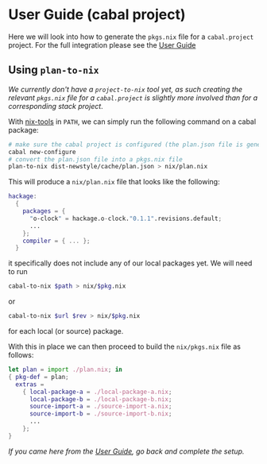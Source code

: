 # User Guide (cabal project)

Here we will look into how to generate the `pkgs.nix` file for a
`cabal.project` project.  For the full integration please see the [User
Guide](/user-guide)

## Using `plan-to-nix`

*We currently don't have a `project-to-nix` tool yet, as such creating
 the relevant `pkgs.nix` file for a `cabal.project` is slightly more
 involved than for a corresponding stack project*.

With [nix-tools](https://github.com/input-output-hk/nix-tools) in
`PATH`, we can simply run the following command on a cabal package:

```bash
# make sure the cabal project is configured (the plan.json file is generated)
cabal new-configure
# convert the plan.json file into a pkgs.nix file
plan-to-nix dist-newstyle/cache/plan.json > nix/plan.nix
```

This will produce a `nix/plan.nix` file that looks like the following:
```nix
hackage:
  {
    packages = {
      "o-clock" = hackage.o-clock."0.1.1".revisions.default;
      ...
    };
    compiler = { ... };
  }
```

it specifically does not include any of our local packages yet. We
will need to run

```bash
cabal-to-nix $path > nix/$pkg.nix
```
or
```bash
cabal-to-nix $url $rev > nix/$pkg.nix
```
for each local (or source) package.

With this in place we can then proceed to build the `nix/pkgs.nix`
file as follows:

```nix
let plan = import ./plan.nix; in
{ pkg-def = plan;
  extras =
    { local-package-a = ./local-package-a.nix;
      local-package-b = ./local-package-b.nix;
      source-import-a = ./source-import-a.nix;
      source-import-b = ./source-import-b.nix;
      ...
    };
}
```

*If you came here from the [User Guide](/user-guide), go back and
 complete the setup.*
